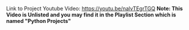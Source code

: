 Link to Project Youtube Video:
  https://youtu.be/nalvTEgrTGQ
**Note: This Video is Unlisted and you may find it in the Playlist Section which is named "Python Projects"**
